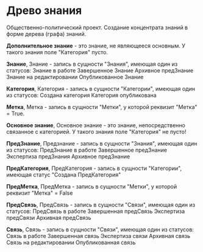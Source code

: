 # Древо знания
Общественно-политический проект. Создание концентрата знаний в форме дерева (графа) знаний.


**Дополнительное знание** - это знание, не являющееся основным. У такого знания поле "Категория" пусто.

**Знание**, Знание - запись в сущности "Знания", имеющая один из статусов: Знание в работе Завершенное Знание Архивное предЗнание Знание на редактировании Опубликованное Знание

**Категория**, Категория - запись в сущности "Категории", имеющая один из статусов: Создана категория Категория опубликована

**Метка**, Метка - запись в сущности "Метки", у которой реквизит "Метка" = True.

**Основное знание**, Основное знание - это знание, непосредственно связанное с категорией. У такого знания поле "Категория" не пусто!

**ПредЗнание**, Предзнание - запись в сущности "Знания", имеющая один из статусов: ПредЗнание в работе Завершенное предЗнание Экспертиза предЗнания Архивное предЗнание

**ПредКатегория**, ПредКатегория - запись в сущности "Категории", имеющая статус "Создана ПредКатегория"

**ПредМетка**, ПредМетка - запись в сущности "Метки", у которой реквизит "Метка" = False

**ПредСвязь**, ПредСвязь - запись в сущности "Связи", имеющая один из статусов: ПредСвязь в работе Завершенная предСвязь Экспертиза предСвязи Архивная предСвязь

**Связь**, Связь - запись в сущности "Связи", имеющая один из статусов: Связь в работе Завершенная связь Экспертиза связи Архивная связь Связь на редактировании Опубликованная связь

